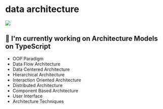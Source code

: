 # data architecture

![](<[https://img.shields.io/badge/Code-React-informational?style=flat&logo=react&color=61DAFB](https://blog.theodo.com/static/ba2166b279b234c4824d1c2fb299ced2/a79d3/ts_logo.png)>)

## 🔭 I'm currently working on Architecture Models on TypeScript

-   OOP Paradigm
-   Data Flow Architecture
-   Data Centered Architecture
-   Hierarchical Architecture
-   Interaction Oriented Architecture
-   Distributed Architecture
-   Component Based Architecture
-   User Interface
-   Architecture Techniques
